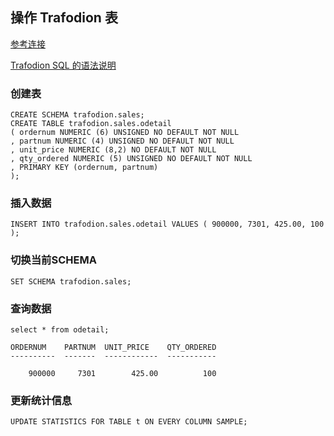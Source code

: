 ## 操作 Trafodion 表
[参考连接](http://trafodion.apache.org/docs/sql_reference/index.html#accessing_trafodion_sql_tables)

[Trafodion SQL 的语法说明](http://trafodion.apache.org/docs/sql_reference/index.html#sql_statements)

### 创建表
```
CREATE SCHEMA trafodion.sales;
CREATE TABLE trafodion.sales.odetail
( ordernum NUMERIC (6) UNSIGNED NO DEFAULT NOT NULL
, partnum NUMERIC (4) UNSIGNED NO DEFAULT NOT NULL
, unit_price NUMERIC (8,2) NO DEFAULT NOT NULL
, qty_ordered NUMERIC (5) UNSIGNED NO DEFAULT NOT NULL
, PRIMARY KEY (ordernum, partnum)
);
```

### 插入数据
```
INSERT INTO trafodion.sales.odetail VALUES ( 900000, 7301, 425.00, 100 );
```

### 切换当前SCHEMA
```
SET SCHEMA trafodion.sales;
```

### 查询数据
```
select * from odetail;

ORDERNUM    PARTNUM  UNIT_PRICE    QTY_ORDERED
----------  -------  ------------  -----------

    900000     7301        425.00          100

```

### 更新统计信息
```
UPDATE STATISTICS FOR TABLE t ON EVERY COLUMN SAMPLE;
```